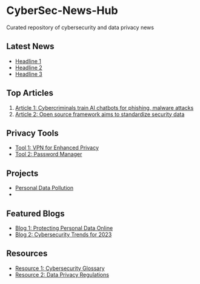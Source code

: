 # CyberSec-News-Hub
Curated repository of cybersecurity and data privacy news

## Latest News

- [Headline 1](https://www.example.com/news1)
- [Headline 2](https://www.example.com/news2)
- [Headline 3](https://www.example.com/news3)

## Top Articles

1. [Article 1: Cybercriminals train AI chatbots for phishing, malware attacks](https://www.bleepingcomputer.com/news/security/cybercriminals-train-ai-chatbots-for-phishing-malware-attacks/?utm_source=tldrai)
2. [Article 2: Open source framework aims to standardize security data](https://betanews.com/2023/08/08/open-source-framework-aims-to-standardize-security-data/?utm_source=tldrcybersecurity)


## Privacy Tools

- [Tool 1: VPN for Enhanced Privacy](https://www.example.com/vpn)
- [Tool 2: Password Manager](https://www.example.com/password-manager)

## Projects

- [Personal Data Pollution](https://codeberg.org/alicewatson/personal-data-pollution.git)
- 
## Featured Blogs

- [Blog 1: Protecting Personal Data Online](https://www.example.com/blog1)
- [Blog 2: Cybersecurity Trends for 2023](https://www.example.com/blog2)

## Resources

- [Resource 1: Cybersecurity Glossary](https://www.example.com/glossary)
- [Resource 2: Data Privacy Regulations](https://www.example.com/privacy-regulations)


